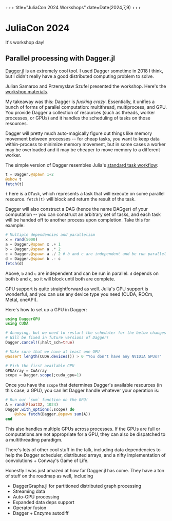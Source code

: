 +++
title="JuliaCon 2024 Workshops"
date=Date(2024,7,9)
+++

# JuliaCon 2024

It's workshop day!

## Parallel processing with Dagger.jl

[Dagger.jl](https://github.com/JuliaParallel/Dagger.jl) is an extremely cool tool. I used Dagger sometime in 2018 I think, but I didn't really have a good distributed computing problem to solve. 

Julian Samaroo and Przemysław Szufel presented the workshop. Here's the [workshop materials](https://github.com/jpsamaroo/DaggerWorkshop2024).

My takeaway was this: Dagger is _fucking crazy_. Essentially, it unifies a bunch of forms of parallel computation: multithread, multiprocess, and GPU. You provide Dagger a collection of resources (such as threads, worker processes, or GPUs) and it handles the scheduling of tasks on those resources. 

Dagger will pretty much auto-magically figure out things like memory movement between processes -- for cheap tasks, you want to keep data within-process to minimize memory movement, but in some cases a worker may be overloaded and it may be cheaper to move memory to a different worker.

The simple version of Dagger resembles Julia's [standard task workflow](https://docs.julialang.org/en/v1/base/parallel/):

```julia
t = Dagger.@spawn 1+2
@show t
fetch(t)
```

`t` here is a `DTask`, which represents a task that will execute on some parallel resource. `fetch(t)` will block and return the result of the task.

Dagger will also construct a DAG (hence the name DAGger) of your computation -- you can construct an arbitrary set of tasks, and each task will be handed off to another process upon completion. Take this for example:

```julia
# Multiple dependencies and parallelism
x = rand(5000)
a = Dagger.@spawn x .+ 1
b = Dagger.@spawn a .* 2
c = Dagger.@spawn a ./ 2 # b and c are independent and be run parallel
d = Dagger.@spawn b .- c
fetch(d)
```

Above, `b` and `c` are independent and can be run in parallel. `d` depends on both `b` and `c`, so it will block until both are complete.

GPU support is quite straightforward as well. Julia's GPU support is wonderful, and you can use any device type you need (CUDA, ROCm, Metal, oneAPI).

Here's how to set up a GPU in Dagger:

```julia
using DaggerGPU
using CUDA

# Annoying, but we need to restart the scheduler for the below changes to take effect...
# Will be fixed in future versions of Dagger!
Dagger.cancel!(;halt_sch=true)

# Make sure that we have at least one GPU
@assert length(CUDA.devices()) > 0 "You don't have any NVIDIA GPUs!"

# Pick the first available GPU
GPUArray = CuArray
scope = Dagger.scope(;cuda_gpu=1)
```

Once you have the `scope` that determines Dagger's available resources (in this case, a GPU), you can let Dagger handle whatever your operation is:

```julia
# Run our `sum` function on the GPU!
A = rand(Float32, 1024)
Dagger.with_options(;scope) do
    @show fetch(Dagger.@spawn sum(A))
end
```

This also handles multiple GPUs across processes. If the GPUs are full or computations are not appropriate for a GPU, they can also be dispatched to a multithreading paradigm.

There's lots of other cool stuff in the talk, including data dependencies to help the Dagger scheduler, distributed arrays, and a nifty implementation of convolutions + Conway's Game of Life.

Honestly I was just amazed at how far Dagger.jl has come. They have a ton of stuff on the roadmap as well, including 

- DaggerGraphs.jl for partitioned distributed graph processing
- Streaming data
- Auto-GPU processing
- Expanded data deps support
- Operator fusion
- Dagger + Enzyme autodiff

